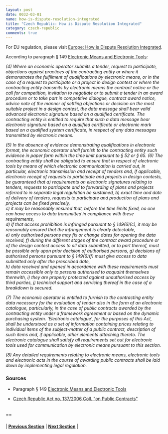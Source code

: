 ```yaml
---
layout: post
date: 0032-03-01
name: how-is-dispute-resolution-integrated
title: "Czech Republic: How is Dispute Resolution Integrated"
category: czech-republic
comments: true
---
```


For EU regulation, please visit [Europe: How is Dispute Resolution Integrated](https://neo-project.github.io/global-blockchain-compliance-hub//europe/europe-dispute-resolution.html).

According to paragraph  § 149 [Electronic Means and Electronic Tools](https://www.uohs.cz/download/Legislativa/VZ/CR/2006_137_Eng.pdf):


*(4) Where an economic operator submits a tender, request to participate, objections against practices of the contracting entity or where it demonstrates the fulfilment of qualifications by electronic means, or in the case of a request to participate or a project in design contest or where the contracting entity transmits by electronic means the contract notice or the call for competition, invitation to negotiate or to submit a tender in an award procedure or to take part in competitive dialogue, contract award notice, advice note of the manner of settling objections or decision on the most suitable project in a design contest, the data message 
shall bear valid advanced electronic signature based on a qualified certificate. The contracting entity is entitled to require that such a data message bear electronic signature based on a qualified certificate or electronic mark based on a qualified system certificate, in respect of any data messages transmitted by electronic means.*

*(5) In the absence of evidence demonstrating qualifications in electronic format, the economic operator shall furnish to the contracting entity such evidence in paper form within the time limit pursuant to § 52 or § 65.
(6) The contracting entity shall be obligated to ensure that in respect of electronic tools by means of which electronic communication is carried out, in particular, electronic transmission and receipt of tenders 
and, if applicable, electronic receipt of requests to participate and projects in design contests, be guaranteed that
 a) requirements on electronic signatures relating to tenders, requests to participate and to forwarding of plans and projects referred to in separate legal regulation be sustained,
 b) exact time and date of delivery of tenders, requests to participate and production of plans and projects can be fixed precisely,  
 c) it may be reasonably ensured that, before the time limits fixed, no one can have access to data transmitted in compliance with these requirements,  
 d) if that access prohibition is infringed pursuant to § 149(6)(c), it may be reasonably ensured that the infringement is clearly detectable,  
 e) only authorised persons may fix or change dates for opening the data received, 
 f) during the different stages of the contract award procedure or of the design contest access to all data submitted, or to part thereof, must be possible only upon prior decision of authorised persons, 
 g) decisions of authorised persons pursuant to § 149(6)(f) must give access to data submitted only after the prescribed date,  
 h) data received and opened in accordance with these requirements must remain accessible only to persons authorised to acquaint themselves therewith, 
 i) they are properly protected against unauthorised access by third parties,
 j) technical support and servicing thereof in the case of a breakdown is secured.*

*(7) The economic operator is entitled to furnish to the contracting entity data necessary for the evaluation of tender also in the form of an electronic catalogue, particularly, in the case of public contracts awarded by the contracting entity under a framework agreement or based on the dynamic purchasing system. ‘Electronic catalogue’, for the purposes of this Act, shall be understood as a set of information containing prices relating to individual items of the subject-matter of a public contract, description of such items and, if applicable, other elements attaching thereto. The electronic catalogue shall satisfy all requirements set out for electronic tools used for communication by electronic means pursuant to this section.*

*(8) Any detailed requirements relating to electronic means, electronic tools and electronic acts in the course of awarding public contracts shall be laid down by implementing legal regulation.*

### Sources 

- Paragraph  § 149 [Electronic Means and Electronic Tools](https://www.uohs.cz/download/Legislativa/VZ/CR/2006_137_Eng.pdf)

- [Czech Republic Act no. 137/2006 Coll. "on Public Contracts"](http://www.portal-vz.cz/getmedia/50657500-3743-426a-8463-e3b46830ae04/ZVZ_english)

-- 
- 


| **[Previous Section](https://neo-project.github.io/global-blockchain-compliance-hub//czech-republic/czech-republic-smart-contracts.html)** | **[Next Section]( https://neo-project.github.io/global-blockchain-compliance-hub//czech-republic/czech-republic-nullify-smart-contracts.html)** |
